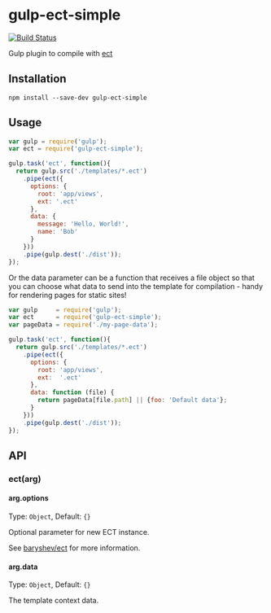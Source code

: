 # gulp-ect-simple

[![Build Status](https://travis-ci.org/muniere/gulp-ect-simple.svg)](https://travis-ci.org/muniere/gulp-ect-simple)

Gulp plugin to compile with [ect](http://ectjs.com/)

## Installation

```
npm install --save-dev gulp-ect-simple
```

## Usage

```js
var gulp = require('gulp');
var ect = require('gulp-ect-simple');

gulp.task('ect', function(){
  return gulp.src('./templates/*.ect')
    .pipe(ect({
      options: { 
        root: 'app/views',
        ext: '.ect' 
      },
      data: {
        message: 'Hello, World!',
        name: 'Bob'
      }
    }))
    .pipe(gulp.dest('./dist'));
});
```

Or the data parameter can be a function that receives a file object so that you can choose what data to send into the template for compilation - handy for rendering pages for static sites!

```js
var gulp     = require('gulp');
var ect      = require('gulp-ect-simple');
var pageData = require('./my-page-data');

gulp.task('ect', function(){
  return gulp.src('./templates/*.ect')
    .pipe(ect({
      options: { 
        root: 'app/views',
        ext:  '.ect' 
      },
      data: function (file) {
        return pageData[file.path] || {foo: 'Default data'};
      }
    }))
    .pipe(gulp.dest('./dist'));
});
```


## API

### ect(arg)

#### arg.options

Type: `Object`, Default: `{}`

Optional parameter for new ECT instance.

See [baryshev/ect](https://github.com/baryshev/ect) for more information.

#### arg.data

Type: `Object`, Default: `{}`

The template context data. 
